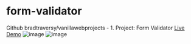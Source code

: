 # form-validator
Github bradtraversy/vanillawebprojects - 1. Project: Form Validator [Live Demo](https://ibrahim-yildirim.github.io/form-validator/)
![image](https://user-images.githubusercontent.com/105647206/217874267-e3013e35-a3fa-487c-aa44-381ede277dbd.png)
![image](https://user-images.githubusercontent.com/105647206/217874439-8cc79a6d-f817-446e-a264-bf3497d4f107.png)
